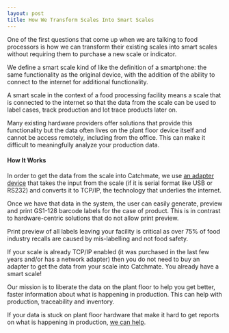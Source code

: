 ```yaml
---
layout: post
title: How We Transform Scales Into Smart Scales
---
```


One of the first questions that come up when we are talking to food processors is how we can transform their existing scales into smart scales without requiring them to purchase a new scale or indicator.

We define a smart scale kind of like the definition of a smartphone: the same functionality as the original device, with the addition of the ability to connect to the internet for additional functionality.

A smart scale in the context of a food processing facility means a scale that is connected to the internet so that the data from the scale can be used to label cases, track production and lot trace products later on.

Many existing hardware providers offer solutions that provide this functionality but the data often lives on the plant floor device itself and cannot be access remotely, including from the office. This can make it difficult to meaningfully analyze your production data.

#### How It Works

In order to get the data from the scale into Catchmate, we use [an adapter device](https://www.startech.com/Networking-IO/Serial-over-IP/1-port-RS232-serial-over-ip-adapter~NETRS2321P) that takes the input from the scale (if it is serial format like USB or RS232) and converts it to TCP/IP, the technology that underlies the internet.

Once we have that data in the system, the user can easily generate, preview and print GS1-128 barcode labels for the case of product. This is in contrast to hardware-centric solutions that do not allow print preview.

Print preview of all labels leaving your facility is critical as over 75% of food industry recalls are caused by mis-labelling and not food safety.

If your scale is already TCP/IP enabled (it was purchased in the last few years and/or has a network adapter) then you do not need to buy an adapter to get the data from your scale into Catchmate. You already have a smart scale!

Our mission is to liberate the data on the plant floor to help you get better, faster information about what is happening in production. This can help with production, traceability and inventory.

If your data is stuck on plant floor hardware that make it hard to get reports on what is happening in production, [we can help](https://catchmate.ca/#solution).
